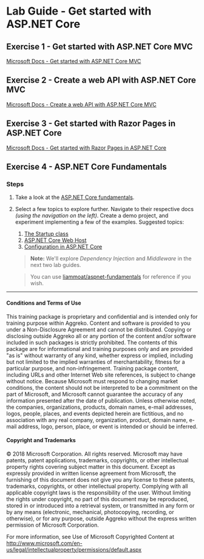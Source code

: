 # Lab Guide - Get started with ASP.NET Core

## Exercise 1 - Get started with ASP.NET Core MVC

[Microsoft Docs - Get started with ASP.NET Core MVC](
https://docs.microsoft.com/en-us/aspnet/core/tutorials/first-mvc-app/start-mvc)

## Exercise 2 - Create a web API with ASP.NET Core MVC

[Microsoft Docs - Create a web API with ASP.NET Core MVC](https://docs.microsoft.com/en-us/aspnet/core/tutorials/first-web-api)

## Exercise 3 - Get started with Razor Pages in ASP.NET Core

[Microsoft Docs - Get started with Razor Pages in ASP.NET Core  ](https://docs.microsoft.com/en-us/aspnet/core/tutorials/razor-pages/razor-pages-start)

## Exercise 4 - ASP.NET Core Fundamentals

### Steps

1. Take a look at the [ASP.NET Core fundamentals](https://docs.microsoft.com/en-us/aspnet/core/fundamentals).

2. Select a few topics to explore further. Navigate to their respective docs *(using the navigation on the left)*. Create a demo project, and experiment implementing a few of the examples. Suggested topics:

    1. [The Startup class](https://docs.microsoft.com/en-us/aspnet/core/fundamentals/startup)
    2. [ASP.NET Core Web Host](https://docs.microsoft.com/en-us/aspnet/core/fundamentals/host/web-host)
    3. [Configuration in ASP.NET Core](https://docs.microsoft.com/en-us/aspnet/core/fundamentals/configuration)

    > **Note:** We'll explore *Dependency Injection* and *Middleware* in the next two lab guides.

    > You can use [liammoat/aspnet-fundamentals](https://github.com/liammoat/aspnet-fundamentals) for reference if you wish.

___
#### Conditions and Terms of Use

This training package is proprietary and confidential and is intended only for training purpose within Aggreko. Content and software is provided to you under a Non-Disclosure Agreement and cannot be distributed. Copying or disclosing outside Aggreko all or any portion of the content and/or software included in such packages is strictly prohibited.
The contents of this package are for informational and training purposes only and are provided "as is" without warranty of any kind, whether express or implied, including but not limited to the implied warranties of merchantability, fitness for a particular purpose, and non-infringement.
Training package content, including URLs and other Internet Web site references, is subject to change without notice. Because Microsoft must respond to changing market conditions, the content should not be interpreted to be a commitment on the part of Microsoft, and Microsoft cannot guarantee the accuracy of any information presented after the date of publication. Unless otherwise noted, the companies, organizations, products, domain names, e-mail addresses, logos, people, places, and events depicted herein are fictitious, and no association with any real company, organization, product, domain name, e-mail address, logo, person, place, or event is intended or should be inferred.

#### Copyright and Trademarks
© 2018 Microsoft Corporation. All rights reserved.
Microsoft may have patents, patent applications, trademarks, copyrights, or other intellectual property rights covering subject matter in this document. Except as expressly provided in written license agreement from Microsoft, the furnishing of this document does not give you any license to these patents, trademarks, copyrights, or other intellectual property.
Complying with all applicable copyright laws is the responsibility of the user. Without limiting the rights under copyright, no part of this document may be reproduced, stored in or introduced into a retrieval system, or transmitted in any form or by any means (electronic, mechanical, photocopying, recording, or otherwise), or for any purpose, outside Aggreko without the express written permission of Microsoft Corporation. 

For more information, see Use of Microsoft Copyrighted Content at
http://www.microsoft.com/en-us/legal/intellectualproperty/permissions/default.aspx
